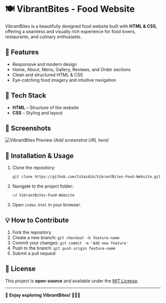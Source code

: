 # 🍽️ VibrantBites - Food Website

VibrantBites is a beautifully designed food website built with **HTML & CSS**, offering a seamless and visually rich experience for food lovers, restaurants, and culinary enthusiasts.

## 🚀 Features
- Responsive and modern design
- Home, About, Menu, Gallery, Reviews, and Order sections
- Clean and structured HTML & CSS
- Eye-catching food imagery and intuitive navigation

## 📂 Tech Stack
- **HTML** – Structure of the website
- **CSS** – Styling and layout

## 📸 Screenshots
![VibrantBites Preview](#) *(Add screenshot URL here)*

## 🔧 Installation & Usage
1. Clone the repository:
   ```sh
   git clone https://github.com/CsVaidik/VibrantBites-Food-Website.git
   ```
2. Navigate to the project folder:
   ```sh
   cd VibrantBites-Food-Website
   ```
3. Open `index.html` in your browser.

## 💡 How to Contribute
1. Fork the repository
2. Create a new branch: `git checkout -b feature-name`
3. Commit your changes: `git commit -m 'Add new feature'`
4. Push to the branch: `git push origin feature-name`
5. Submit a pull request

## 📜 License
This project is **open-source** and available under the [MIT License](LICENSE).

---
🎉 **Enjoy exploring VibrantBites!** 🍕🍔🌮
